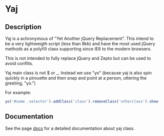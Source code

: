 # Yaj 

## Description

Yaj is a achronymous of "Yet Another jQuery Replacement". This intend to be a very lightweigth script (less than 8kb)
and have the most used jQuery methods as a polyfill class supporting since IE6 to the modern browsers. 

This is not intended to fully replace jQuery and Zepto but can be used to avoid conflits. 
 
Yaj main class is not $ or _. Instead we use "yo" (because yaj is also spin quickly in a pirouette and then snap 
and point at a person, uttering the greeting, "yo.")

For example:

```javascript
yo('#some .selector').addClass('class').removeClass('otherclass').show();
```

## Documentation

See the page [docs](tree/master/docs) for a detailed documentation about yaj class.

